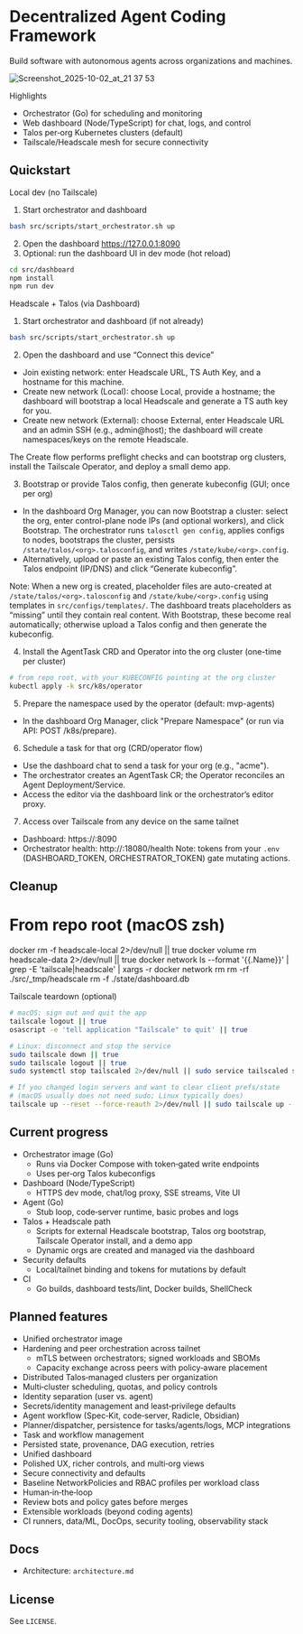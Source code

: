 # Decentralized Agent Coding Framework

Build software with autonomous agents across organizations and machines.

![Screenshot_2025-10-02_at_21 37 53](https://github.com/user-attachments/assets/a6d062fe-9dc2-4b28-b5a4-906ea49fda3b)

Highlights
- Orchestrator (Go) for scheduling and monitoring
- Web dashboard (Node/TypeScript) for chat, logs, and control
- Talos per‑org Kubernetes clusters (default)
- Tailscale/Headscale mesh for secure connectivity

## Quickstart

Local dev (no Tailscale)
1) Start orchestrator and dashboard
```bash
bash src/scripts/start_orchestrator.sh up
```
2) Open the dashboard
https://127.0.0.1:8090
3) Optional: run the dashboard UI in dev mode (hot reload)
```bash
cd src/dashboard
npm install
npm run dev
```

Headscale + Talos (via Dashboard)
1) Start orchestrator and dashboard (if not already)
```bash
bash src/scripts/start_orchestrator.sh up
```
2) Open the dashboard and use “Connect this device”
- Join existing network: enter Headscale URL, TS Auth Key, and a hostname for this machine.
- Create new network (Local): choose Local, provide a hostname; the dashboard will bootstrap a local Headscale and generate a TS auth key for you.
- Create new network (External): choose External, enter Headscale URL and an admin SSH (e.g., admin@host); the dashboard will create namespaces/keys on the remote Headscale.

The Create flow performs preflight checks and can bootstrap org clusters, install the Tailscale Operator, and deploy a small demo app.

3) Bootstrap or provide Talos config, then generate kubeconfig (GUI; once per org)
- In the dashboard Org Manager, you can now Bootstrap a cluster: select the org, enter control-plane node IPs (and optional workers), and click Bootstrap. The orchestrator runs `talosctl gen config`, applies configs to nodes, bootstraps the cluster, persists `/state/talos/<org>.talosconfig`, and writes `/state/kube/<org>.config`.
- Alternatively, upload or paste an existing Talos config, then enter the Talos endpoint (IP/DNS) and click “Generate kubeconfig”.

Note: When a new org is created, placeholder files are auto-created at `/state/talos/<org>.talosconfig` and `/state/kube/<org>.config` using templates in `src/configs/templates/`. The dashboard treats placeholders as “missing” until they contain real content. With Bootstrap, these become real automatically; otherwise upload a Talos config and then generate the kubeconfig.

4) Install the AgentTask CRD and Operator into the org cluster (one-time per cluster)
```bash
# from repo root, with your KUBECONFIG pointing at the org cluster
kubectl apply -k src/k8s/operator
```

5) Prepare the namespace used by the operator (default: mvp-agents)
- In the dashboard Org Manager, click "Prepare Namespace" (or run via API: POST /k8s/prepare).

6) Schedule a task for that org (CRD/operator flow)
- Use the dashboard chat to send a task for your org (e.g., "acme").
- The orchestrator creates an AgentTask CR; the Operator reconciles an Agent Deployment/Service.
- Access the editor via the dashboard link or the orchestrator’s editor proxy.

7) Access over Tailscale from any device on the same tailnet
- Dashboard: https://<your-tailnet-IP-or-MagicDNS-name>:8090
- Orchestrator health: http://<your-tailnet-IP-or-MagicDNS-name>:18080/health
Note: tokens from your `.env` (DASHBOARD_TOKEN, ORCHESTRATOR_TOKEN) gate mutating actions.

## Cleanup

# From repo root (macOS zsh)
docker rm -f headscale-local 2>/dev/null || true
docker volume rm headscale-data 2>/dev/null || true
docker network ls --format '{{.Name}}' | grep -E 'tailscale|headscale' | xargs -r docker network rm
rm -rf ./src/_tmp/headscale
rm -f ./state/dashboard.db

Tailscale teardown (optional)

```bash
# macOS: sign out and quit the app
tailscale logout || true
osascript -e 'tell application "Tailscale" to quit' || true

# Linux: disconnect and stop the service
sudo tailscale down || true
sudo tailscale logout || true
sudo systemctl stop tailscaled 2>/dev/null || sudo service tailscaled stop 2>/dev/null || true

# If you changed login servers and want to clear client prefs/state
# (macOS usually does not need sudo; Linux typically does)
tailscale up --reset --force-reauth 2>/dev/null || sudo tailscale up --reset --force-reauth 2>/dev/null || true
```

## Current progress

- Orchestrator image (Go)
	- Runs via Docker Compose with token‑gated write endpoints
	- Uses per‑org Talos kubeconfigs
- Dashboard (Node/TypeScript)
	- HTTPS dev mode, chat/log proxy, SSE streams, Vite UI
- Agent (Go)
	- Stub loop, code‑server runtime, basic probes and logs
- Talos + Headscale path
	- Scripts for external Headscale bootstrap, Talos org bootstrap, Tailscale Operator install, and a demo app
	- Dynamic orgs are created and managed via the dashboard
- Security defaults
	- Local/tailnet binding and tokens for mutations by default
- CI
	- Go builds, dashboard tests/lint, Docker builds, ShellCheck

## Planned features

- Unified orchestrator image
- Hardening and peer orchestration across tailnet
	- mTLS between orchestrators; signed workloads and SBOMs
	- Capacity exchange across peers with policy‑aware placement
- Distributed Talos‑managed clusters per organization
- Multi‑cluster scheduling, quotas, and policy controls
- Identity separation (user vs. agent)
- Secrets/identity management and least‑privilege defaults
- Agent workflow (Spec‑Kit, code‑server, Radicle, Obsidian)
- Planner/dispatcher, persistence for tasks/agents/logs, MCP integrations
- Task and workflow management
- Persisted state, provenance, DAG execution, retries
- Unified dashboard
- Polished UX, richer controls, and multi‑org views
- Secure connectivity and defaults
- Baseline NetworkPolicies and RBAC profiles per workload class
- Human‑in‑the‑loop
- Review bots and policy gates before merges
- Extensible workloads (beyond coding agents)
- CI runners, data/ML, DocOps, security tooling, observability stack


## Docs
- Architecture: `architecture.md`

## License
See `LICENSE`.
